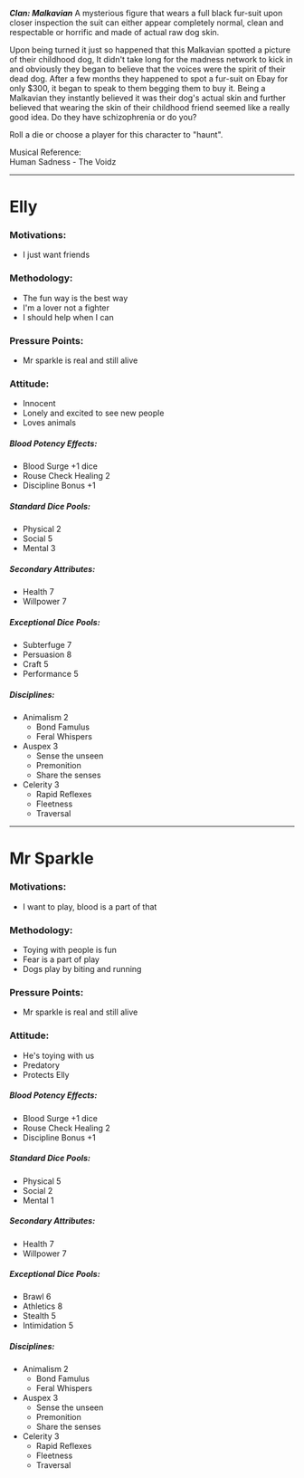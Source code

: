 ***Clan: Malkavian***
A mysterious figure that wears a full black fur-suit upon closer inspection the suit can either appear completely normal, clean and respectable or horrific and made of actual raw dog skin.  
  
Upon being turned it just so happened that this Malkavian spotted a picture of their childhood dog, It didn't take long for the madness network to kick in and obviously they began to believe that the voices were the spirit of their dead dog. After a few months they happened to spot a fur-suit on Ebay for only $300, it began to speak to them begging them to buy it. Being a Malkavian they instantly believed it was their dog's actual skin and further believed that wearing the skin of their childhood friend seemed like a really good idea. Do they have schizophrenia or do you?

Roll a die or choose a player for this character to "haunt".

Musical Reference:  
Human Sadness - The Voidz

---
# Elly

### Motivations:
* I just want friends
### Methodology:
* The fun way is the best way
* I'm a lover not a fighter
* I should help when I can
### Pressure Points:
* Mr sparkle is real and still alive
### Attitude:
- Innocent
- Lonely and excited to see new people
- Loves animals

##### Blood Potency Effects:
* Blood Surge +1 dice
* Rouse Check Healing 2
* Discipline Bonus +1
##### Standard Dice Pools:
* Physical 2
* Social 5
* Mental 3
##### Secondary Attributes: 
* Health 7
* Willpower 7
##### Exceptional Dice Pools:
* Subterfuge 7
* Persuasion 8
* Craft 5
* Performance 5
##### Disciplines:
* Animalism 2
	* Bond Famulus
	* Feral Whispers
* Auspex 3
	* Sense the unseen
	* Premonition
	* Share the senses
* Celerity 3
	* Rapid Reflexes
	* Fleetness
	* Traversal


---
# Mr Sparkle

### Motivations:
* I want to play, blood is a part of that
### Methodology:
* Toying with people is fun
* Fear is a part of play
* Dogs play by biting and running
### Pressure Points:
* Mr sparkle is real and still alive
### Attitude:
- He's toying with us
- Predatory
- Protects Elly

##### Blood Potency Effects:
* Blood Surge +1 dice
* Rouse Check Healing 2
* Discipline Bonus +1
##### Standard Dice Pools:
* Physical 5
* Social 2
* Mental 1
##### Secondary Attributes: 
* Health 7
* Willpower 7
##### Exceptional Dice Pools:
* Brawl 6
* Athletics 8
* Stealth 5
* Intimidation 5
##### Disciplines:
* Animalism 2
	* Bond Famulus
	* Feral Whispers
* Auspex 3
	* Sense the unseen
	* Premonition
	* Share the senses
* Celerity 3
	* Rapid Reflexes
	* Fleetness
	* Traversal